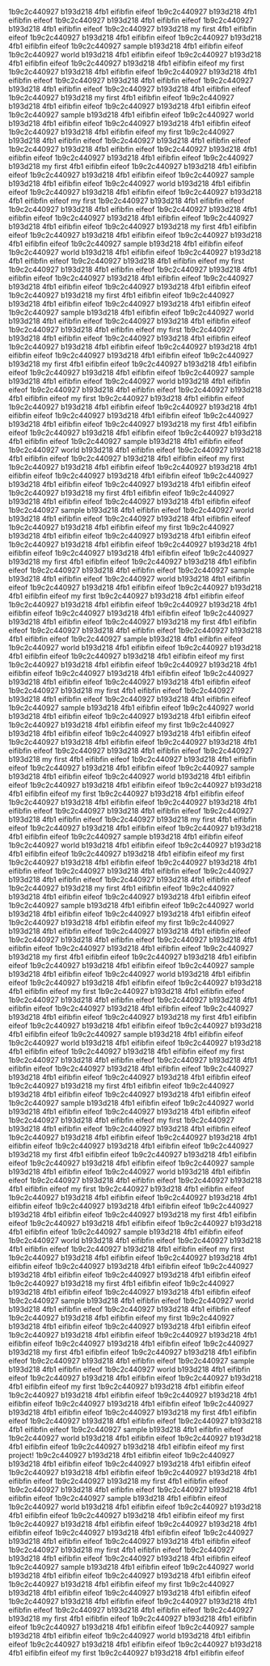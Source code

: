 1b9c2c440927 b193d218 4fb1 eifibfin eifeof 1b9c2c440927 b193d218 4fb1 eifibfin eifeof 1b9c2c440927 b193d218 4fb1 eifibfin eifeof 1b9c2c440927 b193d218 4fb1 eifibfin eifeof 1b9c2c440927 b193d218 my first 4fb1 eifibfin eifeof 1b9c2c440927 b193d218 4fb1 eifibfin eifeof 1b9c2c440927 b193d218 4fb1 eifibfin eifeof 1b9c2c440927 sample b193d218 4fb1 eifibfin eifeof 1b9c2c440927 world b193d218 4fb1 eifibfin eifeof 1b9c2c440927 b193d218 4fb1 eifibfin eifeof 1b9c2c440927 b193d218 4fb1 eifibfin eifeof my first 1b9c2c440927 b193d218 4fb1 eifibfin eifeof 1b9c2c440927 b193d218 4fb1 eifibfin eifeof 1b9c2c440927 b193d218 4fb1 eifibfin eifeof 1b9c2c440927 b193d218 4fb1 eifibfin eifeof 1b9c2c440927 b193d218 4fb1 eifibfin eifeof 1b9c2c440927 b193d218 my first 4fb1 eifibfin eifeof 1b9c2c440927 b193d218 4fb1 eifibfin eifeof 1b9c2c440927 b193d218 4fb1 eifibfin eifeof 1b9c2c440927 sample b193d218 4fb1 eifibfin eifeof 1b9c2c440927 world b193d218 4fb1 eifibfin eifeof 1b9c2c440927 b193d218 4fb1 eifibfin eifeof 1b9c2c440927 b193d218 4fb1 eifibfin eifeof my first 1b9c2c440927 b193d218 4fb1 eifibfin eifeof 1b9c2c440927 b193d218 4fb1 eifibfin eifeof 1b9c2c440927 b193d218 4fb1 eifibfin eifeof 1b9c2c440927 b193d218 4fb1 eifibfin eifeof 1b9c2c440927 b193d218 4fb1 eifibfin eifeof 1b9c2c440927 b193d218 my first 4fb1 eifibfin eifeof 1b9c2c440927 b193d218 4fb1 eifibfin eifeof 1b9c2c440927 b193d218 4fb1 eifibfin eifeof 1b9c2c440927 sample b193d218 4fb1 eifibfin eifeof 1b9c2c440927 world b193d218 4fb1 eifibfin eifeof 1b9c2c440927 b193d218 4fb1 eifibfin eifeof 1b9c2c440927 b193d218 4fb1 eifibfin eifeof my first 1b9c2c440927 b193d218 4fb1 eifibfin eifeof 1b9c2c440927 b193d218 4fb1 eifibfin eifeof 1b9c2c440927 b193d218 4fb1 eifibfin eifeof 1b9c2c440927 b193d218 4fb1 eifibfin eifeof 1b9c2c440927 b193d218 4fb1 eifibfin eifeof 1b9c2c440927 b193d218 my first 4fb1 eifibfin eifeof 1b9c2c440927 b193d218 4fb1 eifibfin eifeof 1b9c2c440927 b193d218 4fb1 eifibfin eifeof 1b9c2c440927 sample b193d218 4fb1 eifibfin eifeof 1b9c2c440927 world b193d218 4fb1 eifibfin eifeof 1b9c2c440927 b193d218 4fb1 eifibfin eifeof 1b9c2c440927 b193d218 4fb1 eifibfin eifeof my first 1b9c2c440927 b193d218 4fb1 eifibfin eifeof 1b9c2c440927 b193d218 4fb1 eifibfin eifeof 1b9c2c440927 b193d218 4fb1 eifibfin eifeof 1b9c2c440927 b193d218 4fb1 eifibfin eifeof 1b9c2c440927 b193d218 4fb1 eifibfin eifeof 1b9c2c440927 b193d218 my first 4fb1 eifibfin eifeof 1b9c2c440927 b193d218 4fb1 eifibfin eifeof 1b9c2c440927 b193d218 4fb1 eifibfin eifeof 1b9c2c440927 sample b193d218 4fb1 eifibfin eifeof 1b9c2c440927 world b193d218 4fb1 eifibfin eifeof 1b9c2c440927 b193d218 4fb1 eifibfin eifeof 1b9c2c440927 b193d218 4fb1 eifibfin eifeof my first 1b9c2c440927 b193d218 4fb1 eifibfin eifeof 1b9c2c440927 b193d218 4fb1 eifibfin eifeof 1b9c2c440927 b193d218 4fb1 eifibfin eifeof 1b9c2c440927 b193d218 4fb1 eifibfin eifeof 1b9c2c440927 b193d218 4fb1 eifibfin eifeof 1b9c2c440927 b193d218 my first 4fb1 eifibfin eifeof 1b9c2c440927 b193d218 4fb1 eifibfin eifeof 1b9c2c440927 b193d218 4fb1 eifibfin eifeof 1b9c2c440927 sample b193d218 4fb1 eifibfin eifeof 1b9c2c440927 world b193d218 4fb1 eifibfin eifeof 1b9c2c440927 b193d218 4fb1 eifibfin eifeof 1b9c2c440927 b193d218 4fb1 eifibfin eifeof my first 1b9c2c440927 b193d218 4fb1 eifibfin eifeof 1b9c2c440927 b193d218 4fb1 eifibfin eifeof 1b9c2c440927 b193d218 4fb1 eifibfin eifeof 1b9c2c440927 b193d218 4fb1 eifibfin eifeof 1b9c2c440927 b193d218 4fb1 eifibfin eifeof 1b9c2c440927 b193d218 my first 4fb1 eifibfin eifeof 1b9c2c440927 b193d218 4fb1 eifibfin eifeof 1b9c2c440927 b193d218 4fb1 eifibfin eifeof 1b9c2c440927 sample b193d218 4fb1 eifibfin eifeof 1b9c2c440927 world b193d218 4fb1 eifibfin eifeof 1b9c2c440927 b193d218 4fb1 eifibfin eifeof 1b9c2c440927 b193d218 4fb1 eifibfin eifeof my first 1b9c2c440927 b193d218 4fb1 eifibfin eifeof 1b9c2c440927 b193d218 4fb1 eifibfin eifeof 1b9c2c440927 b193d218 4fb1 eifibfin eifeof 1b9c2c440927 b193d218 4fb1 eifibfin eifeof 1b9c2c440927 b193d218 4fb1 eifibfin eifeof 1b9c2c440927 b193d218 my first 4fb1 eifibfin eifeof 1b9c2c440927 b193d218 4fb1 eifibfin eifeof 1b9c2c440927 b193d218 4fb1 eifibfin eifeof 1b9c2c440927 sample b193d218 4fb1 eifibfin eifeof 1b9c2c440927 world b193d218 4fb1 eifibfin eifeof 1b9c2c440927 b193d218 4fb1 eifibfin eifeof 1b9c2c440927 b193d218 4fb1 eifibfin eifeof my first 1b9c2c440927 b193d218 4fb1 eifibfin eifeof 1b9c2c440927 b193d218 4fb1 eifibfin eifeof 1b9c2c440927 b193d218 4fb1 eifibfin eifeof 1b9c2c440927 b193d218 4fb1 eifibfin eifeof 1b9c2c440927 b193d218 4fb1 eifibfin eifeof 1b9c2c440927 b193d218 my first 4fb1 eifibfin eifeof 1b9c2c440927 b193d218 4fb1 eifibfin eifeof 1b9c2c440927 b193d218 4fb1 eifibfin eifeof 1b9c2c440927 sample b193d218 4fb1 eifibfin eifeof 1b9c2c440927 world b193d218 4fb1 eifibfin eifeof 1b9c2c440927 b193d218 4fb1 eifibfin eifeof 1b9c2c440927 b193d218 4fb1 eifibfin eifeof my first 1b9c2c440927 b193d218 4fb1 eifibfin eifeof 1b9c2c440927 b193d218 4fb1 eifibfin eifeof 1b9c2c440927 b193d218 4fb1 eifibfin eifeof 1b9c2c440927 b193d218 4fb1 eifibfin eifeof 1b9c2c440927 b193d218 4fb1 eifibfin eifeof 1b9c2c440927 b193d218 my first 4fb1 eifibfin eifeof 1b9c2c440927 b193d218 4fb1 eifibfin eifeof 1b9c2c440927 b193d218 4fb1 eifibfin eifeof 1b9c2c440927 sample b193d218 4fb1 eifibfin eifeof 1b9c2c440927 world b193d218 4fb1 eifibfin eifeof 1b9c2c440927 b193d218 4fb1 eifibfin eifeof 1b9c2c440927 b193d218 4fb1 eifibfin eifeof my first 1b9c2c440927 b193d218 4fb1 eifibfin eifeof 1b9c2c440927 b193d218 4fb1 eifibfin eifeof 1b9c2c440927 b193d218 4fb1 eifibfin eifeof 1b9c2c440927 b193d218 4fb1 eifibfin eifeof 1b9c2c440927 b193d218 4fb1 eifibfin eifeof 1b9c2c440927 b193d218 my first 4fb1 eifibfin eifeof 1b9c2c440927 b193d218 4fb1 eifibfin eifeof 1b9c2c440927 b193d218 4fb1 eifibfin eifeof 1b9c2c440927 sample b193d218 4fb1 eifibfin eifeof 1b9c2c440927 world b193d218 4fb1 eifibfin eifeof 1b9c2c440927 b193d218 4fb1 eifibfin eifeof 1b9c2c440927 b193d218 4fb1 eifibfin eifeof my first 1b9c2c440927 b193d218 4fb1 eifibfin eifeof 1b9c2c440927 b193d218 4fb1 eifibfin eifeof 1b9c2c440927 b193d218 4fb1 eifibfin eifeof 1b9c2c440927 b193d218 4fb1 eifibfin eifeof 1b9c2c440927 b193d218 4fb1 eifibfin eifeof 1b9c2c440927 b193d218 my first 4fb1 eifibfin eifeof 1b9c2c440927 b193d218 4fb1 eifibfin eifeof 1b9c2c440927 b193d218 4fb1 eifibfin eifeof 1b9c2c440927 sample b193d218 4fb1 eifibfin eifeof 1b9c2c440927 world b193d218 4fb1 eifibfin eifeof 1b9c2c440927 b193d218 4fb1 eifibfin eifeof 1b9c2c440927 b193d218 4fb1 eifibfin eifeof my first 1b9c2c440927 b193d218 4fb1 eifibfin eifeof 1b9c2c440927 b193d218 4fb1 eifibfin eifeof 1b9c2c440927 b193d218 4fb1 eifibfin eifeof 1b9c2c440927 b193d218 4fb1 eifibfin eifeof 1b9c2c440927 b193d218 4fb1 eifibfin eifeof 1b9c2c440927 b193d218 my first 4fb1 eifibfin eifeof 1b9c2c440927 b193d218 4fb1 eifibfin eifeof 1b9c2c440927 b193d218 4fb1 eifibfin eifeof 1b9c2c440927 sample b193d218 4fb1 eifibfin eifeof 1b9c2c440927 world b193d218 4fb1 eifibfin eifeof 1b9c2c440927 b193d218 4fb1 eifibfin eifeof 1b9c2c440927 b193d218 4fb1 eifibfin eifeof my first 1b9c2c440927 b193d218 4fb1 eifibfin eifeof 1b9c2c440927 b193d218 4fb1 eifibfin eifeof 1b9c2c440927 b193d218 4fb1 eifibfin eifeof 1b9c2c440927 b193d218 4fb1 eifibfin eifeof 1b9c2c440927 b193d218 4fb1 eifibfin eifeof 1b9c2c440927 b193d218 my first 4fb1 eifibfin eifeof 1b9c2c440927 b193d218 4fb1 eifibfin eifeof 1b9c2c440927 b193d218 4fb1 eifibfin eifeof 1b9c2c440927 sample b193d218 4fb1 eifibfin eifeof 1b9c2c440927 world b193d218 4fb1 eifibfin eifeof 1b9c2c440927 b193d218 4fb1 eifibfin eifeof 1b9c2c440927 b193d218 4fb1 eifibfin eifeof my first 1b9c2c440927 b193d218 4fb1 eifibfin eifeof 1b9c2c440927 b193d218 4fb1 eifibfin eifeof 1b9c2c440927 b193d218 4fb1 eifibfin eifeof 1b9c2c440927 b193d218 4fb1 eifibfin eifeof 1b9c2c440927 b193d218 4fb1 eifibfin eifeof 1b9c2c440927 b193d218 my first 4fb1 eifibfin eifeof 1b9c2c440927 b193d218 4fb1 eifibfin eifeof 1b9c2c440927 b193d218 4fb1 eifibfin eifeof 1b9c2c440927 sample b193d218 4fb1 eifibfin eifeof 1b9c2c440927 world b193d218 4fb1 eifibfin eifeof 1b9c2c440927 b193d218 4fb1 eifibfin eifeof 1b9c2c440927 b193d218 4fb1 eifibfin eifeof my first 1b9c2c440927 b193d218 4fb1 eifibfin eifeof 1b9c2c440927 b193d218 4fb1 eifibfin eifeof 1b9c2c440927 b193d218 4fb1 eifibfin eifeof 1b9c2c440927 b193d218 4fb1 eifibfin eifeof 1b9c2c440927 b193d218 4fb1 eifibfin eifeof 1b9c2c440927 b193d218 my first 4fb1 eifibfin eifeof 1b9c2c440927 b193d218 4fb1 eifibfin eifeof 1b9c2c440927 b193d218 4fb1 eifibfin eifeof 1b9c2c440927 sample b193d218 4fb1 eifibfin eifeof 1b9c2c440927 world b193d218 4fb1 eifibfin eifeof 1b9c2c440927 b193d218 4fb1 eifibfin eifeof 1b9c2c440927 b193d218 4fb1 eifibfin eifeof my first 1b9c2c440927 b193d218 4fb1 eifibfin eifeof 1b9c2c440927 b193d218 4fb1 eifibfin eifeof 1b9c2c440927 b193d218 4fb1 eifibfin eifeof 1b9c2c440927 b193d218 4fb1 eifibfin eifeof 1b9c2c440927 b193d218 4fb1 eifibfin eifeof 1b9c2c440927 b193d218 my first 4fb1 eifibfin eifeof 1b9c2c440927 b193d218 4fb1 eifibfin eifeof 1b9c2c440927 b193d218 4fb1 eifibfin eifeof 1b9c2c440927 sample b193d218 4fb1 eifibfin eifeof 1b9c2c440927 world b193d218 4fb1 eifibfin eifeof 1b9c2c440927 b193d218 4fb1 eifibfin eifeof 1b9c2c440927 b193d218 4fb1 eifibfin eifeof my first 1b9c2c440927 b193d218 4fb1 eifibfin eifeof 1b9c2c440927 b193d218 4fb1 eifibfin eifeof 1b9c2c440927 b193d218 4fb1 eifibfin eifeof 1b9c2c440927 b193d218 4fb1 eifibfin eifeof 1b9c2c440927 b193d218 4fb1 eifibfin eifeof 1b9c2c440927 b193d218 my first 4fb1 eifibfin eifeof 1b9c2c440927 b193d218 4fb1 eifibfin eifeof 1b9c2c440927 b193d218 4fb1 eifibfin eifeof 1b9c2c440927 sample b193d218 4fb1 eifibfin eifeof 1b9c2c440927 world b193d218 4fb1 eifibfin eifeof 1b9c2c440927 b193d218 4fb1 eifibfin eifeof 1b9c2c440927 b193d218 4fb1 eifibfin eifeof my first 1b9c2c440927 b193d218 4fb1 eifibfin eifeof 1b9c2c440927 b193d218 4fb1 eifibfin eifeof 1b9c2c440927 b193d218 4fb1 eifibfin eifeof 1b9c2c440927 b193d218 4fb1 eifibfin eifeof 1b9c2c440927 b193d218 4fb1 eifibfin eifeof 1b9c2c440927 b193d218 my first 4fb1 eifibfin eifeof 1b9c2c440927 b193d218 4fb1 eifibfin eifeof 1b9c2c440927 b193d218 4fb1 eifibfin eifeof 1b9c2c440927 sample b193d218 4fb1 eifibfin eifeof 1b9c2c440927 world b193d218 4fb1 eifibfin eifeof 1b9c2c440927 b193d218 4fb1 eifibfin eifeof 1b9c2c440927 b193d218 4fb1 eifibfin eifeof my first 1b9c2c440927 b193d218 4fb1 eifibfin eifeof 1b9c2c440927 b193d218 4fb1 eifibfin eifeof 1b9c2c440927 b193d218 4fb1 eifibfin eifeof 1b9c2c440927 b193d218 4fb1 eifibfin eifeof 1b9c2c440927 b193d218 4fb1 eifibfin eifeof 1b9c2c440927 b193d218 my first 4fb1 eifibfin eifeof 1b9c2c440927 b193d218 4fb1 eifibfin eifeof 1b9c2c440927 b193d218 4fb1 eifibfin eifeof 1b9c2c440927 sample b193d218 4fb1 eifibfin eifeof 1b9c2c440927 world b193d218 4fb1 eifibfin eifeof 1b9c2c440927 b193d218 4fb1 eifibfin eifeof 1b9c2c440927 b193d218 4fb1 eifibfin eifeof my first 1b9c2c440927 b193d218 4fb1 eifibfin eifeof 1b9c2c440927 b193d218 4fb1 eifibfin eifeof 1b9c2c440927 b193d218 4fb1 eifibfin eifeof 1b9c2c440927 b193d218 4fb1 eifibfin eifeof 1b9c2c440927 b193d218 4fb1 eifibfin eifeof 1b9c2c440927 b193d218 my first 4fb1 eifibfin eifeof 1b9c2c440927 b193d218 4fb1 eifibfin eifeof 1b9c2c440927 b193d218 4fb1 eifibfin eifeof 1b9c2c440927 sample b193d218 4fb1 eifibfin eifeof 1b9c2c440927 world b193d218 4fb1 eifibfin eifeof 1b9c2c440927 b193d218 4fb1 eifibfin eifeof 1b9c2c440927 b193d218 4fb1 eifibfin eifeof my first 1b9c2c440927 b193d218 4fb1 eifibfin eifeof 1b9c2c440927 b193d218 4fb1 eifibfin eifeof 1b9c2c440927 b193d218 4fb1 eifibfin eifeof 1b9c2c440927 b193d218 4fb1 eifibfin eifeof 1b9c2c440927 b193d218 4fb1 eifibfin eifeof 1b9c2c440927 b193d218 my first 4fb1 eifibfin eifeof 1b9c2c440927 b193d218 4fb1 eifibfin eifeof 1b9c2c440927 b193d218 4fb1 eifibfin eifeof 1b9c2c440927 sample b193d218 4fb1 eifibfin eifeof 1b9c2c440927 world b193d218 4fb1 eifibfin eifeof 1b9c2c440927 b193d218 4fb1 eifibfin eifeof 1b9c2c440927 b193d218 4fb1 eifibfin eifeof my first project! 1b9c2c440927 b193d218 4fb1 eifibfin eifeof 1b9c2c440927 b193d218 4fb1 eifibfin eifeof 1b9c2c440927 b193d218 4fb1 eifibfin eifeof 1b9c2c440927 b193d218 4fb1 eifibfin eifeof 1b9c2c440927 b193d218 4fb1 eifibfin eifeof 1b9c2c440927 b193d218 my first 4fb1 eifibfin eifeof 1b9c2c440927 b193d218 4fb1 eifibfin eifeof 1b9c2c440927 b193d218 4fb1 eifibfin eifeof 1b9c2c440927 sample b193d218 4fb1 eifibfin eifeof 1b9c2c440927 world b193d218 4fb1 eifibfin eifeof 1b9c2c440927 b193d218 4fb1 eifibfin eifeof 1b9c2c440927 b193d218 4fb1 eifibfin eifeof my first 1b9c2c440927 b193d218 4fb1 eifibfin eifeof 1b9c2c440927 b193d218 4fb1 eifibfin eifeof 1b9c2c440927 b193d218 4fb1 eifibfin eifeof 1b9c2c440927 b193d218 4fb1 eifibfin eifeof 1b9c2c440927 b193d218 4fb1 eifibfin eifeof 1b9c2c440927 b193d218 my first 4fb1 eifibfin eifeof 1b9c2c440927 b193d218 4fb1 eifibfin eifeof 1b9c2c440927 b193d218 4fb1 eifibfin eifeof 1b9c2c440927 sample b193d218 4fb1 eifibfin eifeof 1b9c2c440927 world b193d218 4fb1 eifibfin eifeof 1b9c2c440927 b193d218 4fb1 eifibfin eifeof 1b9c2c440927 b193d218 4fb1 eifibfin eifeof my first 1b9c2c440927 b193d218 4fb1 eifibfin eifeof 1b9c2c440927 b193d218 4fb1 eifibfin eifeof 1b9c2c440927 b193d218 4fb1 eifibfin eifeof 1b9c2c440927 b193d218 4fb1 eifibfin eifeof 1b9c2c440927 b193d218 4fb1 eifibfin eifeof 1b9c2c440927 b193d218 my first 4fb1 eifibfin eifeof 1b9c2c440927 b193d218 4fb1 eifibfin eifeof 1b9c2c440927 b193d218 4fb1 eifibfin eifeof 1b9c2c440927 sample b193d218 4fb1 eifibfin eifeof 1b9c2c440927 world b193d218 4fb1 eifibfin eifeof 1b9c2c440927 b193d218 4fb1 eifibfin eifeof 1b9c2c440927 b193d218 4fb1 eifibfin eifeof my first 1b9c2c440927 b193d218 4fb1 eifibfin eifeof 